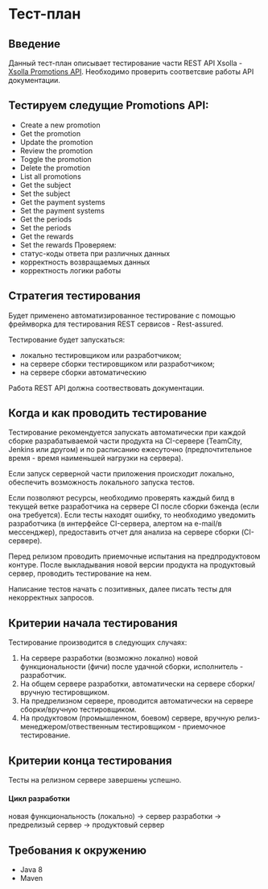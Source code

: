 # Тест-план

## Введение

Данный тест-план описывает тестирование части REST API Xsolla -
[Xsolla Promotions API](http://developers.xsolla.com/api.html#promotions).
Необходимо проверить соответсвие работы API документации.

## Тестируем следущие Promotions API:
- Create a new promotion
- Get the promotion
- Update the promotion
- Review the promotion
- Toggle the promotion
- Delete the promotion
- List all promotions
- Get the subject
- Set the subject
- Get the payment systems
- Set the payment systems
- Get the periods
- Set the periods
- Get the rewards
- Set the rewards
Проверяем:
- статус-коды ответа при различных данных
- корректность возвращаемых данных
- корректность логики работы

## Стратегия тестирования

Будет применено автоматизированное тестирование с помощью фреймворка для
тестирования REST сервисов - Rest-assured.

Тестирование будет запускаться:
 - локально тестировщиком или разработчиком;
 - на сервере сборки тестировщиком или разработчиком;
 - на сервере сборки автоматическию

Работа REST API должна соотвествовать документации.

## Когда и как проводить тестирование

Тестирование рекомендуется запускать автоматически при каждой сборке
разрабатываемой части продукта на CI-сервере (TeamCity, Jenkins или
другом) и по расписанию ежесуточно (предпочтительное время - время
наименьшей нагрузки на сервера).

Если запуск серверной части приложения происходит локально, обеспечить
возможность локального запуска тестов.

Если позволяют ресурсы, необходимо проверять каждый билд в текущей ветке
разработчика на сервере CI после сборки бэкенда (если она требуется).
Если тесты находят ошибку, то необходимо уведомить разработчика
(в интерфейсе CI-сервера, алертом на e-mail/в мессенджер), предоставить
отчет для анализа на сервере сборки (CI-сервере).

Перед релизом проводить приемочные испытания на предпродуктовом контуре.
После выкладывания новой версии продукта на продуктовый сервер,
проводить тестирование на нем.

Написание тестов начать с позитивных, далее писать тесты для
некорректных запросов.

## Критерии начала тестирования

Тестирование производится в следующих случаях:

1. На сервере разработки (возможно локално) новой функциональности (фичи) после удачной сборки, исполнитель - разработчик.
2. На общем сервере разработки, автоматически на сервере сборки/вручную тестировщиком.
3. На предрелизном сервере, проводится автоматически на сервере сборки/вручную тестировщиком.
4. На продуктовом (промышленном, боевом) сервере, вручную релиз-менеджером/отвественным тестировщиком - приемочное тестирование.

## Критерии конца тестирования

Тесты на релизном сервере завершены успешно.

#### Цикл разработки

новая функциональность (локально) -> сервер разработки -> предрелизый сервер -> продуктовый сервер

## Требования к окружению
- Java 8
- Maven